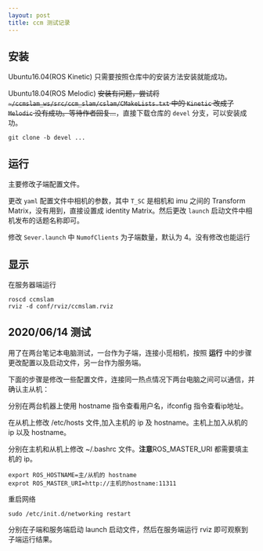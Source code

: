 ```yaml
---
layout: post
title: ccm 测试记录
---
```


## 安装

Ubuntu16.04(ROS Kinetic) 只需要按照仓库中的安装方法安装就能成功。

Ubuntu18.04(ROS Melodic) ~~安装有问题，尝试将 `~/ccmslam_ws/src/ccm_slam/cslam/CMakeLists.txt` 中的 `Kinetic` 改成了 `Melodic` 没有成功。等待作者回复...~~，直接下载仓库的 `devel` 分支，可以安装成功。

`git clone -b devel ...`

## 运行

主要修改子端配置文件。

更改 `yaml` 配置文件中相机的参数，其中 `T_SC` 是相机和 imu 之间的 Transform Matrix，没有用到，直接设置成 identity Matrix。然后更改 `launch` 启动文件中相机发布的话题名称即可。

修改 `Sever.launch` 中 `NumofClients` 为子端数量，默认为 4。没有修改也能运行

## 显示

在服务器端运行

```
roscd ccmslam
rviz -d conf/rviz/ccmslam.rviz
```

## 2020/06/14 测试

用了在两台笔记本电脑测试，一台作为子端，连接小觅相机，按照 **运行** 中的步骤更改配置以及启动文件，另一台作为服务端。

下面的步骤是修改一些配置文件，连接同一热点情况下两台电脑之间可以通信，并确认主从机：

分别在两台机器上使用 hostname 指令查看用户名，ifconfig 指令查看ip地址。

在从机上修改 /etc/hosts 文件,加入主机的 ip 及 hostname。主机上加入从机的 ip 以及 hostname。

分别在主机和从机上修改 ~/.bashrc 文件。**注意**ROS_MASTER_URI 都需要填主机的 ip。

```
export ROS_HOSTNAME=主/从机的 hostname
exprot ROS_MASTER_URI=http://主机的hostname:11311
```

重启网络

```
sudo /etc/init.d/networking restart
```

分别在子端和服务端启动 launch 启动文件，然后在服务端运行 rviz 即可观察到子端运行结果。
